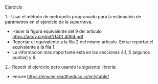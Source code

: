 Ejercicio 

1.- Usar el método de metropolis programado para la estimación de parámetros en el ejercicio de la supernova.
   - Hacer la figura equivalente del 9 del artículo  https://arxiv.org/pdf/1401.4064.pdf 
   - Reportar el equivalente a la fila 2 del mismo artículo. Extra: reportar el equivalente a la fila 1. 
   - La información mas importante está en las secciones 4.1, 5 (algunos puntos) y 6. 
   
2.- Repetir el ejercicio pero usando la siguiente libreria: 
   - emcee https://emcee.readthedocs.io/en/stable/
